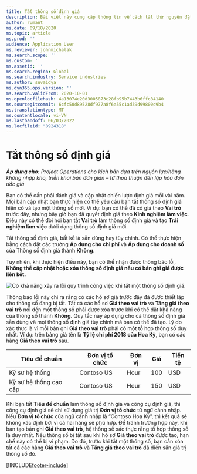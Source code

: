 ```yaml
---
title: Tắt thông số định giá
description: Bài viết này cung cấp thông tin về cách tắt thứ nguyên đặt giá.
author: rumant
ms.date: 09/18/2020
ms.topic: article
ms.prod: ''
audience: Application User
ms.reviewer: johnmichalak
ms.search.scope: ''
ms.custom: ''
ms.assetid: ''
ms.search.region: Global
ms.search.industry: Service industries
ms.author: suvaidya
ms.dyn365.ops.version: ''
ms.search.validFrom: 2020-10-01
ms.openlocfilehash: 4a13074e20d3005873c28fb95b7443b6ffc84140
ms.sourcegitcommit: 6cfc50d89528df977a8f6a55c1ad39d99800d9b4
ms.translationtype: MT
ms.contentlocale: vi-VN
ms.lasthandoff: 06/03/2022
ms.locfileid: "8924318"
---
```

# <a name="turning-off-a-pricing-dimension"></a>Tắt thông số định giá

_**Áp dụng cho:** Project Operations cho kịch bản dựa trên nguồn lực/hàng không nhập kho, triển khai bản đơn giản – từ thỏa thuận đến lập hóa đơn ước giá_

Bạn có thể cần phải đánh giá và cập nhật chiến lược định giá mỗi vài năm. Mọi bản cập nhật bạn thực hiện có thể yêu cầu bạn tắt thông số định giá hiện có và tạo một thông số mới. Ví dụ: bạn có thể đã có giá theo **Vai trò** trước đây, nhưng bây giờ bạn đã quyết định giá theo **Kinh nghiệm làm việc**. Điều này có thể đòi hỏi bạn tắt **Vai trò** làm thông số định giá và tạo **Trải nghiệm làm việc** dưới dạng thông số định giá mới. 

Tắt thông số định giá, bất kể là sẵn dùng hay tùy chỉnh. Có thể thực hiện bằng cách đặt các trường **Áp dụng cho chi phí** và **Áp dụng cho doanh số** của Thông số định giá thành **Không**.

Tuy nhiên, khi thực hiện điều này, bạn có thể nhận được thông báo lỗi, **Không thể cập nhật hoặc xóa thông số định giá nếu có bản ghi giá được liên kết.**

![Có khả năng xảy ra lỗi quy trình công việc khi tắt một thông số định giá.](media/Business-Process-Error.png)

Thông báo lỗi này chỉ ra rằng có các hồ sơ giá trước đây đã được thiết lập cho thông số đang bị tắt. Tất cả các hồ sơ **Giá theo vai trò** và **Tăng giá theo vai trò** nói đến một thông số phải được xóa trước khi có thể đặt khả năng của thông số thành **Không**. Quy tắc này áp dụng cho cả thông số định giá sẵn dùng và mọi thông số định giá tùy chỉnh mà bạn có thể đã tạo. Lý do xác thực là vì mỗi bản ghi **Giá theo vai trò** phải có một tổ hợp thông số duy nhất. Ví dụ: trên bảng giá tên là **Tỷ lệ chi phí 2018 của Hoa Kỳ**, bạn có các hàng **Giá theo vai trò** sau. 

| Tiêu đề chuẩn         | Đơn vị tổ chức    |Đơn vị   |Giá  |Tiền tệ  |
| -----------------------|-------------|-------|-------|----------|
| Kỹ sư hệ thống|Contoso US|Hour| 100|USD|
| Kỹ sư hệ thống cao cấp|Contoso US|Hour| 150| USD|


Khi bạn tắt **Tiêu đề chuẩn** làm thông số định giá và công cụ định giá, thì công cụ định giá sẽ chỉ sử dụng giá trị **Đơn vị tổ chức** từ ngữ cảnh nhập. Nếu **Đơn vị tổ chức** của ngữ cảnh nhập là “Contoso Hoa Kỳ”, thì kết quả sẽ không xác định bởi vì cả hai hàng sẽ phù hợp. Để tránh trường hợp này, khi bạn tạo bản ghi **Giá theo vai trò**, hệ thống sẽ xác thực rằng tổ hợp thông số là duy nhất. Nếu thông số bị tắt sau khi hồ sơ **Giá theo vai trò** được tạo, hạn chế này có thể bị vi phạm. Do đó, trước khi tắt một thông số, bạn cần xóa tất cả các hàng **Giá theo vai trò** và **Tăng giá theo vai trò** đã điền sẵn giá trị thông số đó.


[!INCLUDE[footer-include](../includes/footer-banner.md)]